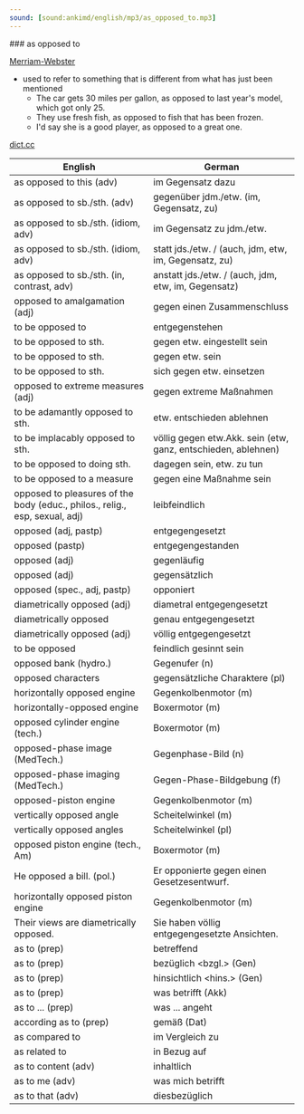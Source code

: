 ```yaml
---
sound: [sound:ankimd/english/mp3/as_opposed_to.mp3]
---
```


\### as opposed to

[Merriam-Webster](https://www.merriam-webster.com/dictionary/as+opposed+to)

- used to refer to something that is different from what has just been mentioned
    - The car gets 30 miles per gallon, as opposed to last year's model, which got only 25.
    - They use fresh fish, as opposed to fish that has been frozen.
    - I'd say she is a good player, as opposed to a great one.

[dict.cc](https://www.dict.cc/as+opposed+to)

| English        | German       |
| -------------- | ------------ |
| as opposed to this (adv) | im Gegensatz dazu |
| as opposed to sb./sth. (adv) | gegenüber jdm./etw. (im, Gegensatz, zu) |
| as opposed to sb./sth. (idiom, adv) | im Gegensatz zu jdm./etw. |
| as opposed to sb./sth. (idiom, adv) | statt jds./etw. / (auch, jdm, etw, im, Gegensatz, zu) |
| as opposed to sb./sth. (in, contrast, adv) | anstatt jds./etw. / (auch, jdm, etw, im, Gegensatz) |
| opposed to amalgamation (adj) | gegen einen Zusammenschluss |
| to be opposed to | entgegenstehen |
| to be opposed to sth. | gegen etw. eingestellt sein |
| to be opposed to sth. | gegen etw. sein |
| to be opposed to sth. | sich gegen etw. einsetzen |
| opposed to extreme measures (adj) | gegen extreme Maßnahmen |
| to be adamantly opposed to sth. | etw. entschieden ablehnen |
| to be implacably opposed to sth. | völlig gegen etw.Akk. sein (etw, ganz, entschieden, ablehnen) |
| to be opposed to doing sth. | dagegen sein, etw. zu tun |
| to be opposed to a measure | gegen eine Maßnahme sein |
| opposed to pleasures of the body (educ., philos., relig., esp, sexual, adj) | leibfeindlich |
| opposed (adj, pastp) | entgegengesetzt |
| opposed (pastp) | entgegengestanden |
| opposed (adj) | gegenläufig |
| opposed (adj) | gegensätzlich |
| opposed (spec., adj, pastp) | opponiert |
| diametrically opposed (adj) | diametral entgegengesetzt |
| diametrically opposed | genau entgegengesetzt |
| diametrically opposed (adj) | völlig entgegengesetzt |
| to be opposed | feindlich gesinnt sein |
| opposed bank (hydro.) | Gegenufer (n) |
| opposed characters | gegensätzliche Charaktere (pl) |
| horizontally opposed engine | Gegenkolbenmotor (m) |
| horizontally-opposed engine | Boxermotor (m) |
| opposed cylinder engine (tech.) | Boxermotor (m) |
| opposed-phase image (MedTech.) | Gegenphase-Bild (n) |
| opposed-phase imaging (MedTech.) | Gegen-Phase-Bildgebung (f) |
| opposed-piston engine | Gegenkolbenmotor (m) |
| vertically opposed angle | Scheitelwinkel (m) |
| vertically opposed angles | Scheitelwinkel (pl) |
| opposed piston engine (tech., Am) | Boxermotor (m) |
| He opposed a bill. (pol.) | Er opponierte gegen einen Gesetzesentwurf. |
| horizontally opposed piston engine | Gegenkolbenmotor (m) |
| Their views are diametrically opposed. | Sie haben völlig entgegengesetzte Ansichten. |
| as to (prep) | betreffend |
| as to (prep) | bezüglich <bzgl.> (Gen) |
| as to (prep) | hinsichtlich <hins.> (Gen) |
| as to (prep) | was betrifft (Akk) |
| as to ... (prep) | was ... angeht |
| according as to (prep) | gemäß (Dat) |
| as compared to | im Vergleich zu |
| as related to | in Bezug auf |
| as to content (adv) | inhaltlich |
| as to me (adv) | was mich betrifft |
| as to that (adv) | diesbezüglich |
